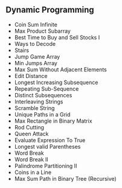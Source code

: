 ## Dynamic Programming

- Coin Sum Infinite
- Max Product Subarray
- Best Time to Buy and Sell Stocks I
- Ways to Decode
- Stairs
- Jump Game Array
- Min Jumps Array 
- Max Sum Without Adjacent Elements
- Edit Distance
- Longest Increasing Subsequence
- Repeating Sub-Sequence
- Distinct Subsequences
- Interleaving Strings  
- Scramble String
- Unique Paths in a Grid
- Max Rectangle in Binary Matrix
- Rod Cutting
- Queen Attack 
- Evaluate Expression To True
- Longest valid Parentheses
- Word Break
- Word Break II
- Palindrome Partitioning II
- Coins in a Line
- Max Sum Path in Binary Tree (Recursive)

